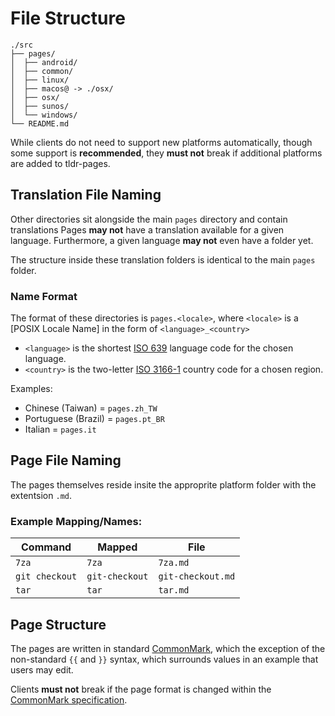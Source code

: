 # File Structure

```text
./src
├── pages/
│  ├── android/
│  ├── common/
│  ├── linux/
│  ├── macos@ -> ./osx/
│  ├── osx/
│  ├── sunos/
│  └── windows/
└── README.md
```

<!-- It is **recommened** that clients support `macos` as an alias for `osx`. -->

While clients do not need to support new platforms automatically, though some support is **recommended**, they **must not** break if additional platforms are added to tldr-pages.

## Translation File Naming

Other directories sit alongside the main `pages` directory and contain translations
Pages **may not** have a translation available for a given language.
Furthermore, a given language **may not** even have a folder yet.

The structure inside these translation folders is identical to the main `pages` folder.

### Name Format

The format of these directories is `pages.<locale>`,
where `<locale>` is a [POSIX Locale Name] in the form of `<language>_<country>`

- `<language>` is the shortest [ISO 639](https://wikipedia.org/wiki/ISO_639) language code for the chosen language.
- `<country>` is the two-letter [ISO 3166-1](https://wikipedia.org/wiki/ISO_3166-1) country code for a chosen region.

Examples:

- Chinese (Taiwan) = `pages.zh_TW`
- Portuguese (Brazil) = `pages.pt_BR`
- Italian = `pages.it`

## Page File Naming

The pages themselves reside insite the approprite platform folder with the extentsion `.md`.

### Example Mapping/Names:

| Command | Mapped | File |
| --- | --- | --- |
| `7za` | `7za` | `7za.md` |
| `git checkout` | `git-checkout` | `git-checkout.md` |
| `tar` | `tar` | `tar.md` |

## Page Structure

The pages are written in standard [CommonMark](https://commonmark.org/),
which the exception of the non-standard `{{` and `}}` syntax,
which surrounds values in an example that users may edit.

Clients **must not** break if the page format is changed within the [CommonMark specification](https://spec.commonmark.org/current).
